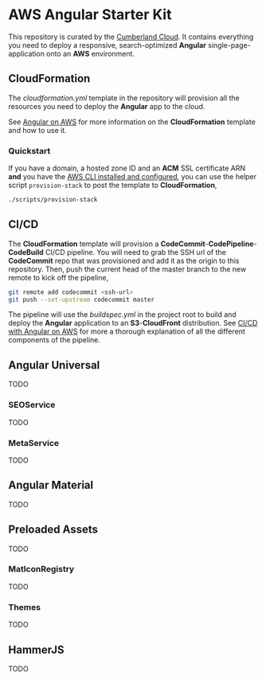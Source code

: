 # AWS Angular Starter Kit

This repository is curated by the [Cumberland Cloud](https://cumberland-cloud.com). It contains everything you need to deploy a responsive, search-optimized **Angular** single-page-application onto an **AWS** environment.

## CloudFormation

The _cloudformation.yml_ template in the repository will provision all the resources you need to deploy the **Angular** app to the cloud. 

See [Angular on AWS](https://cumberland-cloud.com/blog/article/angular_on_aws) for more information on the **CloudFormation** template and how to use it. 

### Quickstart

If you have a domain, a hosted zone ID and an **ACM** SSL certificate ARN **and** you have the [AWS CLI installed and configured](), you can use the helper script `provision-stack` to post the template to **CloudFormation**,

```bash
./scripts/provision-stack
```

## CI/CD

The **CloudFormation** template will provision a **CodeCommit**-**CodePipeline**-**CodeBuild** CI/CD pipeline. You will need to grab the SSH url of the **CodeCommit** repo that was provisioned and add it as the origin to this repository. Then, push the current head of the master branch to the new remote to kick off the pipeline,

```bash
git remote add codecommit <ssh-url>
git push --set-upstream codecommit master
```

The pipeline will use the _buildspec.yml_ in the project root to build and deploy the **Angular** application to an **S3**-**CloudFront** distribution. See [CI/CD with Angular on AWS]() for more a thorough explanation of all the different components of the pipeline.

## Angular Universal

TODO

### SEOService

TODO

### MetaService

TODO

## Angular Material

TODO

## Preloaded Assets

TODO

### MatIconRegistry

TODO

### Themes

TODO

## HammerJS

TODO

